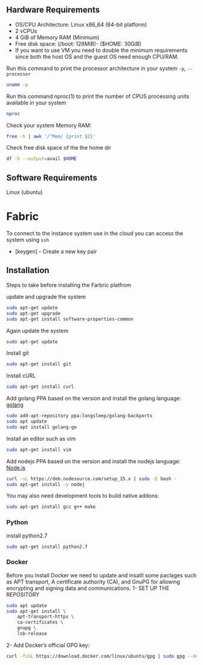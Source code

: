 

## Hardware Requirements 

* OS/CPU Architecture: Linux x86_64 (64-bit platform)
* 2 vCPUs
* 4 GiB of Memory RAM (Minimum)
* Free disk space: (/boot: 128MiB)- ($HOME: 30GiB) 
* If you want to use VM you need to double the minimum requirements since both the host OS and the guest OS need enough CPU/RAM.


Run this command to print the processor architecture in your system ```-p```, ```--processor```

  ```sh
  uname -p
  ```

Run this command nproc(1) to print the number of CPUS processing units available in your system

```sh
nproc
```

Check your system Memory RAM: 

```sh
free -h | awk '/^Mem/ {print $2}'
```

Check free disk space of the the home dir 

```sh
df -h --output=avail $HOME
```

## Software Requirements 

Linux (ubuntu)

# Fabric

To connect to the instance system use in the cloud you can access the system using ```ssh```
- [keygen] - Create a new key pair 

## Installation
Steps to take before installing the Farbric platfrom

update and upgrade the system
```sh
sudo apt-get update
sudo apt-get upgrade
sudo apt-get install software-properties-common
```

Again update the system
```sh 
sudo apt-get update
```

Install git
```sh 
sudo apt-get install git
```
Install cURL 
```sh 
sudo apt-get install curl 
```
Add golang PPA based on the version and install the golang language: [golang](https://github.com/golang/go/wiki/Ubuntu)
```sh 
sudo add-apt-repository ppa:longsleep/golang-backports
sudo apt update
sudo apt install golang-go
```

Install an editor such as vim
```sh 
sudo apt-get install vim
```

Add nodejs PPA based on the version and install the nodejs language: [Node.js](https://nodejs.org/)
```sh 
curl -sL https://deb.nodesource.com/setup_15.x | sudo -E bash -
sudo apt-get install -y nodej
```
You may also need development tools to build native addons:
```sh 
sudo apt-get install gcc g++ make
```
### Python

install python2.7
```sh 
sudo apt-get install python2.7
```
### Docker

Before you install Docker we need to update and insatll some paclages such as APT transport, A certificate authority (CA), and GnuPG for allowing encrypting and signing data and communications. 
1- SET UP THE REPOSITORY
```sh 
sudo apt update
sudo apt-get install \
    apt-transport-https \
    ca-certificates \
    gnupg \
    lsb-release
```
2- Add Docker’s official GPG key:
```sh 
curl -fsSL https://download.docker.com/linux/ubuntu/gpg | sudo gpg --dearmor -o /usr/share/keyrings/docker-archive-keyring.gpg
```
